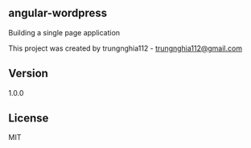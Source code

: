 ## angular-wordpress

Building a single page application



This project was created by trungnghia112 - trungnghia112@gmail.com


## Version
1.0.0

## License
MIT